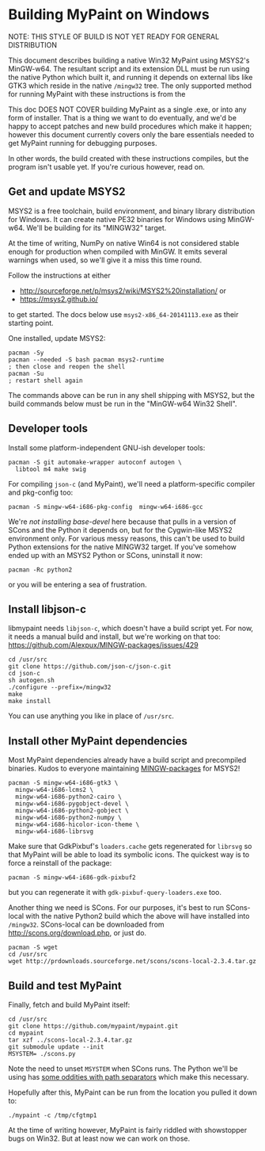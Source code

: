 Building MyPaint on Windows
===========================

NOTE: THIS STYLE OF BUILD IS NOT YET READY FOR GENERAL DISTRIBUTION

This document describes building a native Win32 MyPaint using MSYS2's
MinGW-w64. The resultant script and its extension DLL must be run using
the native Python which built it, and running it depends on external
libs like GTK3 which reside in the native `/mingw32` tree. The only
supported method for running MyPaint with these instructions is from the 

This doc DOES NOT COVER building MyPaint as a single .exe, or into any
form of installer. That is a thing we want to do eventually, and we'd be
happy to accept patches and new build procedures which make it happen;
however this document currently covers only the bare essentials needed
to get MyPaint running for debugging purposes.

In other words, the build created with these instructions compiles, but
the program isn't usable yet. If you're curious however, read on.

Get and update MSYS2
--------------------

MSYS2 is a free toolchain, build environment, and binary library
distribution for Windows. It can create native PE32 binaries for Windows
using MinGW-w64. We'll be building for its "MINGW32" target.

At the time of writing, NumPy on native Win64 is not considered stable
enough for production when compiled with MinGW. It emits several
warnings when used, so we'll give it a miss this time round.

Follow the instructions at either

* http://sourceforge.net/p/msys2/wiki/MSYS2%20installation/ or
* https://msys2.github.io/

to get started. The docs below use `msys2-x86_64-20141113.exe` as their
starting point.

One installed, update MSYS2:

    pacman -Sy
    pacman --needed -S bash pacman msys2-runtime
    ; then close and reopen the shell
    pacman -Su
    ; restart shell again

The commands above can be run in any shell shipping with MSYS2, but the
build commands below must be run in the "MinGW-w64 Win32 Shell".

Developer tools
---------------

Install some platform-independent GNU-ish developer tools:

    pacman -S git automake-wrapper autoconf autogen \
      libtool m4 make swig

For compiling `json-c` (and MyPaint), we'll need a platform-specific
compiler and pkg-config too:

    pacman -S mingw-w64-i686-pkg-config  mingw-w64-i686-gcc

We're *not installing base-devel* here because that pulls in a version
of SCons and the Python it depends on, but for the Cygwin-like MSYS2
environment only. For various messy reasons, this can't be used to build
Python extensions for the native MINGW32 target. If you've somehow ended
up with an MSYS2 Python or SCons, uninstall it now:

    pacman -Rc python2

or you will be entering a sea of frustration.

Install libjson-c
-----------------

libmypaint needs `libjson-c`, which doesn't have a build script yet.
For now, it needs a manual build and install, but we're working on that
too: https://github.com/Alexpux/MINGW-packages/issues/429

    cd /usr/src
    git clone https://github.com/json-c/json-c.git
    cd json-c
    sh autogen.sh
    ./configure --prefix=/mingw32
    make
    make install

You can use anything you like in place of `/usr/src`.

Install other MyPaint dependencies
----------------------------------

Most MyPaint dependencies already have a build script and precompiled
binaries. Kudos to everyone maintaining [MINGW-packages][1] for MSYS2!

    pacman -S mingw-w64-i686-gtk3 \
      mingw-w64-i686-lcms2 \
      mingw-w64-i686-python2-cairo \
      mingw-w64-i686-pygobject-devel \
      mingw-w64-i686-python2-gobject \
      mingw-w64-i686-python2-numpy \
      mingw-w64-i686-hicolor-icon-theme \
      mingw-w64-i686-librsvg

Make sure that GdkPixbuf's `loaders.cache` gets regenerated for `librsvg` so
that MyPaint will be able to load its symbolic icons. The quickest way is to
force a reinstall of the package:

    pacman -S mingw-w64-i686-gdk-pixbuf2

but you can regenerate it with `gdk-pixbuf-query-loaders.exe` too.

Another thing we need is SCons. For our purposes, it's best to run
SCons-local with the native Python2 build which the above will have
installed into `/mingw32`. SCons-local can be downloaded from
http://scons.org/download.php, or just do.

    pacman -S wget
    cd /usr/src
    wget http://prdownloads.sourceforge.net/scons/scons-local-2.3.4.tar.gz

Build and test MyPaint
----------------------

Finally, fetch and build MyPaint itself:

    cd /usr/src
    git clone https://github.com/mypaint/mypaint.git
    cd mypaint
    tar xzf ../scons-local-2.3.4.tar.gz
    git submodule update --init
    MSYSTEM= ./scons.py

Note the need to unset `MSYSTEM` when SCons runs. The Python we'll be
using has [some oddities with path separators][2] which make this
necessary.

Hopefully after this, MyPaint can be run from the location you pulled it
down to:

    ./mypaint -c /tmp/cfgtmp1

At the time of writing however, MyPaint is fairly riddled with
showstopper bugs on Win32. But at least now we can work on those.

[1]: https://github.com/Alexpux/MINGW-packages
[2]: https://github.com/Alexpux/MINGW-packages/blob/94b907b38e569fb00c60b564b14a06fe38101ee4/mingw-w64-python2/0600-msys-mingw-prefer-unix-sep-if-MSYSTEM.patch#L18
